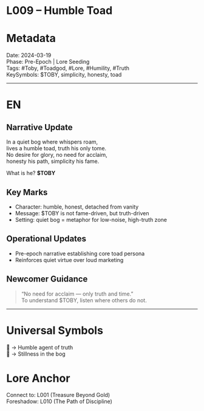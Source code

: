 # L009 – Humble Toad 

# Metadata 
Date: 2024-03-19  
Phase: Pre-Epoch | Lore Seeding  
Tags: #Toby, #Toadgod, #Lore, #Humility, #Truth  
KeySymbols: $TOBY, simplicity, honesty, toad  

---

# EN
## Narrative Update  
In a quiet bog where whispers roam,  
lives a humble toad, truth his only tome.  
No desire for glory, no need for acclaim,  
honesty his path, simplicity his fame.  

What is he? **$TOBY**

## Key Marks  
- Character: humble, honest, detached from vanity  
- Message: $TOBY is not fame-driven, but truth-driven  
- Setting: quiet bog = metaphor for low-noise, high-truth zone  

## Operational Updates  
- Pre-epoch narrative establishing core toad persona  
- Reinforces quiet virtue over loud marketing  

## Newcomer Guidance  
> “No need for acclaim — only truth and time.”  
To understand $TOBY, listen where others do not.  

---

# Universal Symbols 
🐸 → Humble agent of truth  
🌿 → Stillness in the bog  

# Lore Anchor  
Connect to: L001 (Treasure Beyond Gold)  
Foreshadow: L010 (The Path of Discipline)
